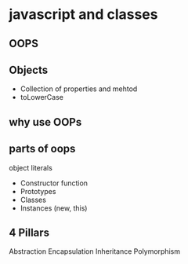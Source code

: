 # javascript and classes 

## OOPS

## Objects
- Collection of properties and mehtod
- toLowerCase

## why use OOPs

## parts of oops
object literals

- Constructor function 
- Prototypes
- Classes
- Instances (new, this)


## 4 Pillars
Abstraction
Encapsulation
Inheritance
Polymorphism